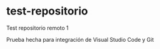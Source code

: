 # test-repositorio
Test repositorio remoto 1

Prueba hecha para integración de Visual Studio Code y Git
